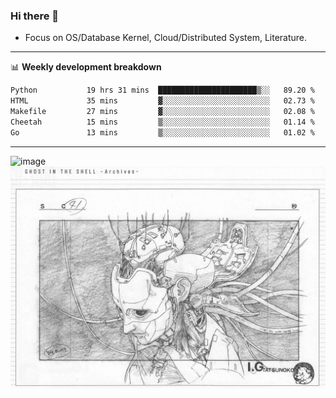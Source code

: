 ### Hi there 👋
<!-- * Daily Meditation via Leetcode/Competitive-Programming. -->
* Focus on OS/Database Kernel, Cloud/Distributed System, Literature.

-------

📊 **Weekly development breakdown**
<!--START_SECTION:waka-->

```txt
Python           19 hrs 31 mins  ██████████████████████▒░░   89.20 %
HTML             35 mins         ▓░░░░░░░░░░░░░░░░░░░░░░░░   02.73 %
Makefile         27 mins         ▓░░░░░░░░░░░░░░░░░░░░░░░░   02.08 %
Cheetah          15 mins         ▒░░░░░░░░░░░░░░░░░░░░░░░░   01.14 %
Go               13 mins         ▒░░░░░░░░░░░░░░░░░░░░░░░░   01.02 %
```

<!--END_SECTION:waka-->

-------

<!-- [![Leetcode Stats](https://leetcard.jacoblin.cool/hzhang413?font=Fira+Mono)](https://leetcode.com/fxrc) -->
![image](./cyberpunk-ghost-in-the-shell.gif)
![image](./gis-archive.png)
